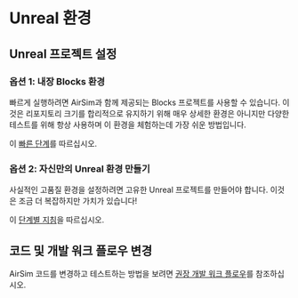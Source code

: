 # Unreal 환경

## Unreal 프로젝트 설정

### 옵션 1: 내장 Blocks 환경
빠르게 실행하려면 AirSim과 함께 제공되는 Blocks 프로젝트를 사용할 수 있습니다. 이것은 리포지토리 크기를 합리적으로 유지하기 위해 매우 상세한 환경은 아니지만 다양한 테스트를 위해 항상 사용하며 이 환경을 체험하는데 가장 쉬운 방법입니다.

이 [빠른 단계](unreal_blocks.md)를 따르십시오.

### 옵션 2: 자신만의 Unreal 환경 만들기
사실적인 고품질 환경을 설정하려면 고유한 Unreal 프로젝트를 만들어야 합니다. 이것은 조금 더 복잡하지만 가치가 있습니다!

이 [단계별 지침](unreal_custenv.md)을 따르십시오. 

## 코드 및 개발 워크 플로우 변경
AirSim 코드를 변경하고 테스트하는 방법을 보려면 [권장 개발 워크 플로우](dev_workflow.md)를 참조하십시오.


